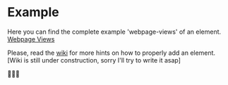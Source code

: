 # Example

Here you can find the complete example 'webpage-views' of an element. [Webpage Views](./webpage-views/webpage-views.md)

Please, read the [wiki](https://github.com/mondial7/startups-elements/wiki) for more hints on how to properly add an element. [Wiki is still under construction, sorry I'll try to write it asap]

:construction::construction::construction:
